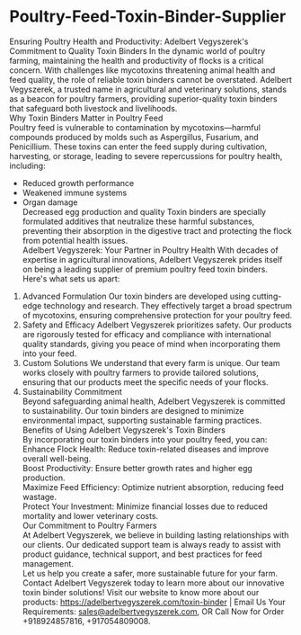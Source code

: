 # Poultry-Feed-Toxin-Binder-Supplier
Ensuring Poultry Health and Productivity: Adelbert Vegyszerek's Commitment to Quality Toxin Binders
In the dynamic world of poultry farming, maintaining the health and productivity of flocks is a critical concern. With challenges like mycotoxins threatening animal health and feed quality, the role of reliable toxin binders cannot be overstated. Adelbert Vegyszerek, a trusted name in agricultural and veterinary solutions, stands as a beacon for poultry farmers, providing superior-quality toxin binders that safeguard both livestock and livelihoods.  
Why Toxin Binders Matter in Poultry Feed  
Poultry feed is vulnerable to contamination by mycotoxins—harmful compounds produced by molds such as Aspergillus, Fusarium, and Penicillium. These toxins can enter the feed supply during cultivation, harvesting, or storage, leading to severe repercussions for poultry health, including:  
- Reduced growth performance  
- Weakened immune systems  
- Organ damage  
Decreased egg production and quality
Toxin binders are specially formulated additives that neutralize these harmful substances, preventing their absorption in the digestive tract and protecting the flock from potential health issues.  
Adelbert Vegyszerek: Your Partner in Poultry Health
With decades of expertise in agricultural innovations, Adelbert Vegyszerek prides itself on being a leading supplier of premium poultry feed toxin binders. Here's what sets us apart:  
 1. Advanced Formulation
Our toxin binders are developed using cutting-edge technology and research. They effectively target a broad spectrum of mycotoxins, ensuring comprehensive protection for your poultry feed.  
 2. Safety and Efficacy
Adelbert Vegyszerek prioritizes safety. Our products are rigorously tested for efficacy and compliance with international quality standards, giving you peace of mind when incorporating them into your feed.  
 3. Custom Solutions
We understand that every farm is unique. Our team works closely with poultry farmers to provide tailored solutions, ensuring that our products meet the specific needs of your flocks.  
 4. Sustainability Commitment  
Beyond safeguarding animal health, Adelbert Vegyszerek is committed to sustainability. Our toxin binders are designed to minimize environmental impact, supporting sustainable farming practices.  
Benefits of Using Adelbert Vegyszerek's Toxin Binders  
By incorporating our toxin binders into your poultry feed, you can:  
Enhance Flock Health: Reduce toxin-related diseases and improve overall well-being.  
Boost Productivity: Ensure better growth rates and higher egg production.  
Maximize Feed Efficiency: Optimize nutrient absorption, reducing feed wastage.  
Protect Your Investment: Minimize financial losses due to reduced mortality and lower veterinary costs.  
Our Commitment to Poultry Farmers  
At Adelbert Vegyszerek, we believe in building lasting relationships with our clients. Our dedicated support team is always ready to assist with product guidance, technical support, and best practices for feed management.  
Let us help you create a safer, more sustainable future for your farm. Contact Adelbert Vegyszerek today to learn more about our innovative toxin binder solutions!
Visit our website to know more about our products: https://adelbertvegyszerek.com/toxin-binder | Email Us Your Requirements: sales@adelbertvegyszerek.com, OR Call Now for Order +918924857816, +917054809008.  
